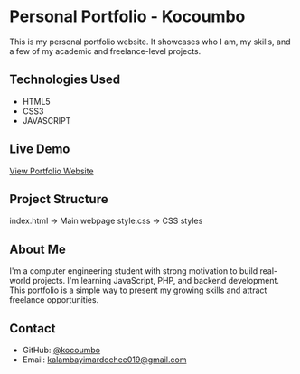 # Personal Portfolio - Kocoumbo
This is my personal portfolio website. It showcases who I am, my skills, and a few of my academic and freelance-level projects.

##  Technologies Used
- HTML5
- CSS3
- JAVASCRIPT

##  Live Demo
 [View Portfolio Website](https://kocoumbo.github.io/portfolio)

##  Project Structure
index.html -> Main webpage
style.css -> CSS styles

##  About Me
I'm a computer engineering student with strong motivation to build real-world projects. I'm learning JavaScript, PHP, and backend development. This portfolio is a simple way to present my growing skills and attract freelance opportunities.

##  Contact
- GitHub: [@kocoumbo](https://github.com/kocoumbo)
- Email: kalambayimardochee019@gmail.com
